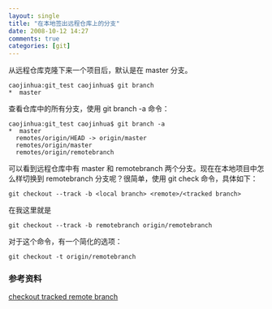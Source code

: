 ```yaml
---
layout: single
title: "在本地签出远程仓库上的分支"
date: 2008-10-12 14:27
comments: true
categories: [git]
---
```


从远程仓库克隆下来一个项目后，默认是在 master 分支。

```
caojinhua:git_test caojinhua$ git branch
*  master
```

查看仓库中的所有分支，使用 git branch -a 命令：

```
caojinhua:git_test caojinhua$ git branch -a
*  master
  remotes/origin/HEAD -> origin/master
  remotes/origin/master
  remotes/origin/remotebranch
```

可以看到远程仓库中有 master 和 remotebranch 两个分支。现在在本地项目中怎么样切换到 remotebranch 分支呢？很简单，使用 git check 命令，具体如下：

```
git checkout --track -b <local branch> <remote>/<tracked branch>
```

在我这里就是

```
git checkout --track -b remotebranch origin/remotebranch
```

对于这个命令，有一个简化的选项：

```
git checkout -t origin/remotebranch
```

### 参考资料

[checkout tracked remote branch](http://gitready.com/intermediate/2009/01/09/checkout-remote-tracked-branch.html)
